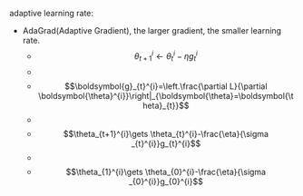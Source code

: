 adaptive learning rate:

- AdaGrad(Adaptive Gradient), the larger gradient, the smaller learning rate.
  - $$\theta_{t+1}^{i}\gets \theta_{t}^{i}-\eta g_{t}^{i}$$
  - 
  - $$\boldsymbol{g}_{t}^{i}=\left.\frac{\partial L}{\partial \boldsymbol{\theta}^{i}}\right|_{\boldsymbol{\theta}=\boldsymbol{\theta}_{t}}$$
  - 
  - $$\theta_{t+1}^{i}\gets \theta_{t}^{i}-\frac{\eta}{\sigma _{t}^{i}}g_{t}^{i}$$
  - 
  - $$\theta_{1}^{i}\gets \theta_{0}^{i}-\frac{\eta}{\sigma _{0}^{i}}g_{0}^{i}$$ 
